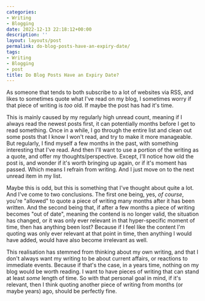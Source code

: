 ```yaml
---
categories:
- Writing
- Blogging
date: 2022-12-13 22:18:12+00:00
description: ''
layout: layouts/post
permalink: do-blog-posts-have-an-expiry-date/
tags:
- Writing
- Blogging
- post
title: Do Blog Posts Have an Expiry Date?
---
```


As someone that tends to both subscribe to a lot of websites via RSS, and likes to sometimes quote what I've read on my blog, I sometimes worry if that piece of writing is _too_ old. If maybe the post has had it's time.

This is mainly caused by my regularly high unread count, meaning if I always read the newest posts first, it can potentially months before I get to read something. Once in a while, I go through the entire list and clean out some posts that I know I won't read, and try to make it more manageable. But regularly, I find myself a few months in the past, with something interesting that I've read. And then I'll want to use a portion of the writing as a quote, and offer my thoughts/perspective. Except, I'll notice how old the post is, and wonder if it's worth bringing up again, or if it's moment has passed. Which means I refrain from writing. And I just move on to the next unread item in my list.

Maybe this is odd, but this is something that I've thought about quite a lot. And I've come to two conclusions. The first one being, yes, _of course_, you're "allowed" to quote a piece of writing many months after it has been written. And the second being that, if after a few months a piece of writing becomes "out of date", meaning the contend is no longer valid, the situation has changed, or it was only ever relevant in that hyper-specific moment of time, then has anything been lost? Because if I feel like the content I'm quoting was only ever relevant at that point in time, then anything I would have added, would have also become irrelevant as well.

This realisation has stemmed from thinking about my own writing, and that I don't always want my writing to be about current affairs, or reactions to immediate events. Because if that's the case, in a years time, nothing on my blog would be worth reading. I want to have pieces of writing that can stand at least _some_ length of time. So with that personal goal in mind, if it's relevant, then I think quoting another piece of writing from months (or maybe years) ago, should be perfectly fine.